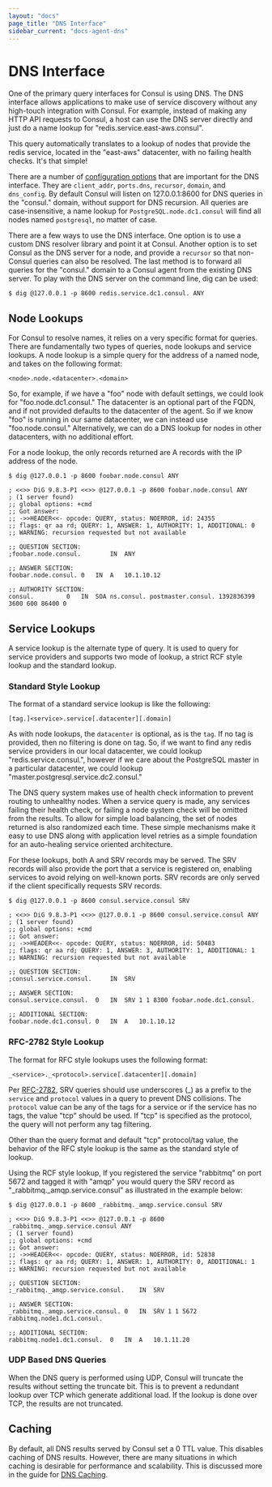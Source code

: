 ```yaml
---
layout: "docs"
page_title: "DNS Interface"
sidebar_current: "docs-agent-dns"
---
```


# DNS Interface

One of the primary query interfaces for Consul is using DNS.
The DNS interface allows applications to make use of service
discovery without any high-touch integration with Consul. For
example, instead of making any HTTP API requests to Consul,
a host can use the DNS server directly and just do a name lookup
for "redis.service.east-aws.consul".

This query automatically translates to a lookup of nodes that
provide the redis service, located in the "east-aws" datacenter,
with no failing health checks. It's that simple!

There are a number of [configuration options](/docs/agent/options.html) that
are important for the DNS interface. They are `client_addr`, `ports.dns`, `recursor`,
`domain`, and `dns_config`. By default Consul will listen on 127.0.0.1:8600 for DNS queries
in the "consul." domain, without support for DNS recursion. All queries are case-insensitive, a
name lookup for `PostgreSQL.node.dc1.consul` will find all nodes named `postgresql`, no matter of case.

There are a few ways to use the DNS interface. One option is to use a custom
DNS resolver library and point it at Consul. Another option is to set Consul
as the DNS server for a node, and provide a `recursor` so that non-Consul queries
can also be resolved. The last method is to forward all queries for the "consul."
domain to a Consul agent from the existing DNS server. To play with the DNS server
on the command line, dig can be used:

    $ dig @127.0.0.1 -p 8600 redis.service.dc1.consul. ANY

## Node Lookups

For Consul to resolve names, it relies on a very specific format for queries.
There are fundamentally two types of queries, node lookups and service lookups.
A node lookup is a simple query for the address of a named node, and takes on
the following format:

    <node>.node.<datacenter>.<domain>

So, for example, if we have a "foo" node with default settings, we could look for
"foo.node.dc1.consul." The datacenter is an optional part of the FQDN, and if not
provided defaults to the datacenter of the agent. So if we know "foo" is running in our
same datacenter, we can instead use "foo.node.consul." Alternatively, we can do a
DNS lookup for nodes in other datacenters, with no additional effort.

For a node lookup, the only records returned are A records with the IP address of
the node.

    $ dig @127.0.0.1 -p 8600 foobar.node.consul ANY

    ; <<>> DiG 9.8.3-P1 <<>> @127.0.0.1 -p 8600 foobar.node.consul ANY
    ; (1 server found)
    ;; global options: +cmd
    ;; Got answer:
    ;; ->>HEADER<<- opcode: QUERY, status: NOERROR, id: 24355
    ;; flags: qr aa rd; QUERY: 1, ANSWER: 1, AUTHORITY: 1, ADDITIONAL: 0
    ;; WARNING: recursion requested but not available

    ;; QUESTION SECTION:
    ;foobar.node.consul.		IN	ANY

    ;; ANSWER SECTION:
    foobar.node.consul.	0	IN	A	10.1.10.12

    ;; AUTHORITY SECTION:
    consul.			0	IN	SOA	ns.consul. postmaster.consul. 1392836399 3600 600 86400 0


## Service Lookups

A service lookup is the alternate type of query. It is used to query for service
providers and supports two mode of lookup, a strict RCF style lookup and the
standard lookup.

### Standard Style Lookup

The format of a standard service lookup is like the following:

    [tag.]<service>.service[.datacenter][.domain]

As with node lookups, the `datacenter` is optional, as is the `tag`. If no tag is
provided, then no filtering is done on tag. So, if we want to find any redis service
providers in our local datacenter, we could lookup "redis.service.consul.", however
if we care about the PostgreSQL master in a particular datacenter, we could lookup
"master.postgresql.service.dc2.consul."

The DNS query system makes use of health check information to prevent routing
to unhealthy nodes. When a service query is made, any services failing their health
check, or failing a node system check will be omitted from the results. To allow
for simple load balancing, the set of nodes returned is also randomized each time.
These simple mechanisms make it easy to use DNS along with application level retries
as a simple foundation for an auto-healing service oriented architecture.

For these lookups, both A and SRV records may be served. The SRV records will also
provide the port that a service is registered on, enabling services to avoid relying
on well-known ports. SRV records are only served if the client specifically requests
SRV records.

    $ dig @127.0.0.1 -p 8600 consul.service.consul SRV

    ; <<>> DiG 9.8.3-P1 <<>> @127.0.0.1 -p 8600 consul.service.consul ANY
    ; (1 server found)
    ;; global options: +cmd
    ;; Got answer:
    ;; ->>HEADER<<- opcode: QUERY, status: NOERROR, id: 50483
    ;; flags: qr aa rd; QUERY: 1, ANSWER: 3, AUTHORITY: 1, ADDITIONAL: 1
    ;; WARNING: recursion requested but not available

    ;; QUESTION SECTION:
    ;consul.service.consul.		IN	SRV

    ;; ANSWER SECTION:
    consul.service.consul.	0	IN	SRV	1 1 8300 foobar.node.dc1.consul.

    ;; ADDITIONAL SECTION:
    foobar.node.dc1.consul.	0	IN	A	10.1.10.12

### RFC-2782 Style Lookup

The format for RFC style lookups uses the following format:

    _<service>._<protocol>.service[.datacenter][.domain]

Per [RFC-2782](https://www.ietf.org/rfc/rfc2782.txt), SRV queries should use
underscores (_) as a prefix to the `service` and `protocol` values in a query to
prevent DNS collisions. The `protocol` value can be any of the tags for a
service or if the service has no tags, the value "tcp" should be used. If "tcp"
is specified as the protocol, the query will not perform any tag filtering.

Other than the query format and default "tcp" protocol/tag value, the behavior
of the RFC style lookup is the same as the standard style of lookup.

Using the RCF style lookup, If you registered the service "rabbitmq" on port
5672 and tagged it with "amqp" you would query the SRV record as
"_rabbitmq._amqp.service.consul" as illustrated in the example below:

    $ dig @127.0.0.1 -p 8600 _rabbitmq._amqp.service.consul SRV

    ; <<>> DiG 9.8.3-P1 <<>> @127.0.0.1 -p 8600 _rabbitmq._amqp.service.consul ANY
    ; (1 server found)
    ;; global options: +cmd
    ;; Got answer:
    ;; ->>HEADER<<- opcode: QUERY, status: NOERROR, id: 52838
    ;; flags: qr aa rd; QUERY: 1, ANSWER: 1, AUTHORITY: 0, ADDITIONAL: 1
    ;; WARNING: recursion requested but not available

    ;; QUESTION SECTION:
    ;_rabbitmq._amqp.service.consul.	IN	SRV

    ;; ANSWER SECTION:
    _rabbitmq._amqp.service.consul.	0	IN	SRV	1 1 5672 rabbitmq.node1.dc1.consul.

    ;; ADDITIONAL SECTION:
    rabbitmq.node1.dc1.consul.	0	IN	A	10.1.11.20

### UDP Based DNS Queries

When the DNS query is performed using UDP, Consul will truncate the results
without setting the truncate bit. This is to prevent a redundant lookup over
TCP which generate additional load. If the lookup is done over TCP, the results
are not truncated.

## Caching

By default, all DNS results served by Consul set a 0 TTL value. This disables
caching of DNS results. However, there are many situations in which caching is
desirable for performance and scalability. This is discussed more in the guide
for [DNS Caching](/docs/guides/dns-cache.html).
